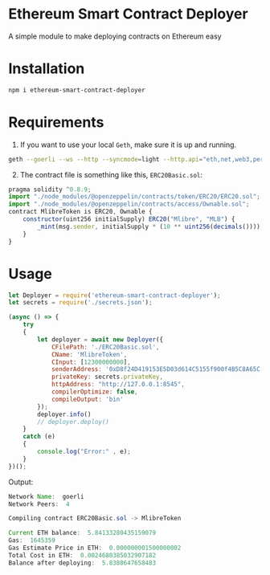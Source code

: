 Ethereum Smart Contract Deployer
===

A simple module to make deploying contracts on Ethereum easy

# Installation
```bash
npm i ethereum-smart-contract-deployer
```

# Requirements
1. If you want to use your local `Geth`, make sure it is up and running.
```bash
geth --goerli --ws --http --syncmode=light --http.api="eth,net,web3,personal,txpool" --allow-insecure-unlock  --http.corsdomain "*"
```
2. The contract file is something like this, `ERC20Basic.sol`:
```javascript
pragma solidity ^0.8.9;
import "./node_modules/@openzeppelin/contracts/token/ERC20/ERC20.sol";
import "./node_modules/@openzeppelin/contracts/access/Ownable.sol";
contract MlibreToken is ERC20, Ownable {
    constructor(uint256 initialSupply) ERC20("Mlibre", "MLB") {
        _mint(msg.sender, initialSupply * (10 ** uint256(decimals())));
    }
}
```

# Usage
```javascript
let Deployer = require('ethereum-smart-contract-deployer');
let secrets = require('./secrets.json');

(async () => {
	try
	{
		let deployer = await new Deployer({
			CFilePath: './ERC20Basic.sol',
			CName: 'MlibreToken',
			CInput: [12300000000],
			senderAddress: '0xD8f24D419153E5D03d614C5155f900f4B5C8A65C',
			privateKey: secrets.privateKey,
			httpAddress: "http://127.0.0.1:8545",
			compilerOptimize: false,
			compileOutput: 'bin'
		});
		deployer.info()
		// deployer.deploy()
	}
	catch (e)
	{
		console.log("Error:" , e);
	}
})();
```
Output:
```java
Network Name:  goerli
Network Peers:  4

Compiling contract ERC20Basic.sol -> MlibreToken

Current ETH balance:  5.84133280435159079
Gas:  1645359
Gas Estimate Price in ETH:  0.000000001500000002
Total Cost in ETH:  0.0024680385032907182
Balance after deploying:  5.8388647658483
```